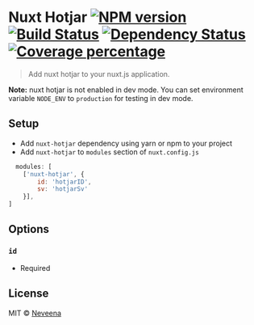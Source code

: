 # Nuxt Hotjar [![NPM version][npm-image]][npm-url] [![Build Status][travis-image]][travis-url] [![Dependency Status][daviddm-image]][daviddm-url] [![Coverage percentage][coveralls-image]][coveralls-url]
> Add nuxt hotjar to your nuxt.js application.

**Note:** nuxt hotjar is not enabled in dev mode.
You can set environment variable `NODE_ENV` to `production` for testing in dev mode.

## Setup
- Add `nuxt-hotjar` dependency using yarn or npm to your project
- Add `nuxt-hotjar` to `modules` section of `nuxt.config.js`
```js
  modules: [
    ['nuxt-hotjar', { 
        id: 'hotjarID', 
        sv: 'hotjarSv'
    }],
]
```

## Options

### `id`
- Required


## License

MIT © [Neveena]()


[npm-image]: https://badge.fury.io/js/nuxt-hotjar.svg
[npm-url]: https://npmjs.org/package/nuxt-hotjar
[travis-image]: https://travis-ci.org/neveena/nuxt-hotjar.svg?branch=master
[travis-url]: https://travis-ci.org/neveena/nuxt-hotjar
[daviddm-image]: https://david-dm.org/neveena/nuxt-hotjar.svg?theme=shields.io
[daviddm-url]: https://david-dm.org/neveena/nuxt-hotjar
[coveralls-image]: https://coveralls.io/repos/neveena/nuxt-hotjar/badge.svg
[coveralls-url]: https://coveralls.io/r/neveena/nuxt-hotjar
